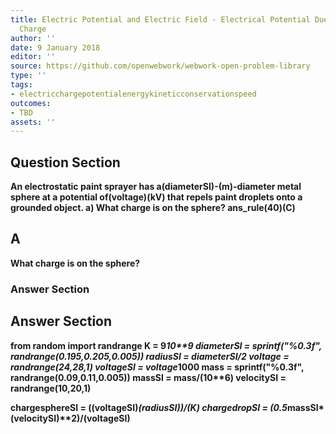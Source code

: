 ```yaml
---
title: Electric Potential and Electric Field - Electrical Potential Due to a Point
  Charge
author: ''
date: 9 January 2018
editor: ''
source: https://github.com/openwebwork/webwork-open-problem-library
type: ''
tags:
- electricchargepotentialenergykineticconservationspeed
outcomes:
- TBD
assets: ''
---
```


## Question Section 

<b>
An electrostatic paint sprayer has a(diameterSI)-(m)-diameter metal sphere at a potential of(voltage)(kV) that repels paint droplets onto a grounded object.
a) What charge is on the sphere?
ans_rule(40)(C)

## A
What charge is on the sphere?
### Answer Section


## Answer Section

from random import randrange
K = 9*10**9
diameterSI = sprintf("%0.3f", randrange(0.195,0.205,0.005))
radiusSI = diameterSI/2
voltage = randrange(24,28,1)
voltageSI = voltage*1000
mass = sprintf("%0.3f", randrange(0.09,0.11,0.005))
massSI = mass/(10**6)
velocitySI = randrange(10,20,1)

chargesphereSI = ((voltageSI)*(radiusSI))/(K)
chargedropSI = (0.5*massSI*(velocitySI)**2)/(voltageSI)